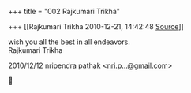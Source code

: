 +++
title = "002 Rajkumari Trikha"

+++
[[Rajkumari Trikha	2010-12-21, 14:42:48 [Source](https://groups.google.com/g/bvparishat/c/yLn3HNX4GJ8)]]



wish you all the best in all endeavors.  
Rajkumari Trikha  
  

2010/12/12 nripendra pathak \<[nri.p...@gmail.com]()\>



